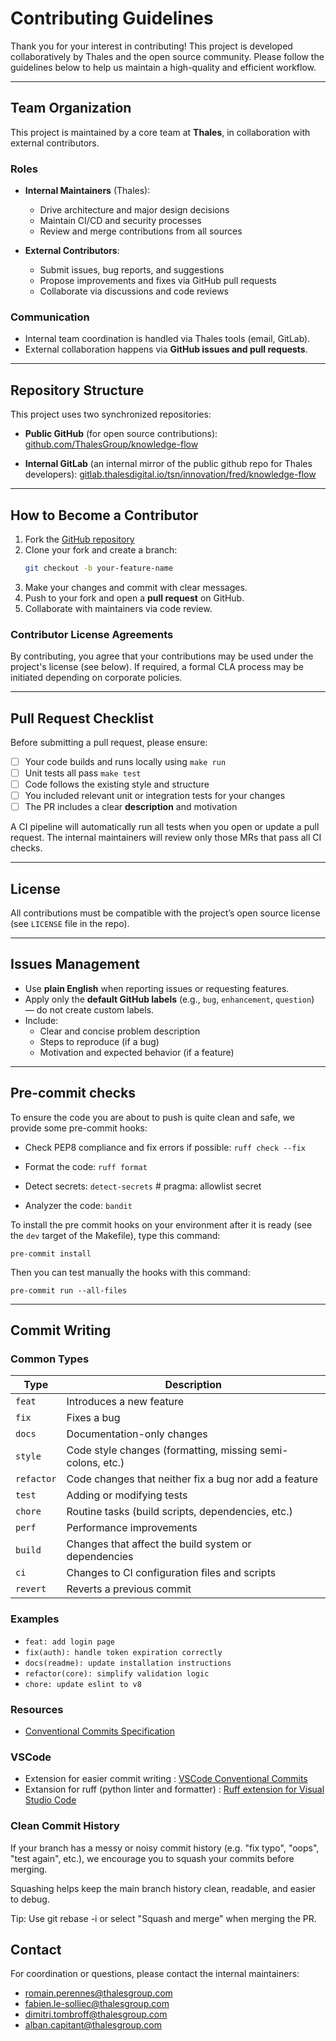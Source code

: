 # Contributing Guidelines

Thank you for your interest in contributing! This project is developed collaboratively by Thales and the open source community. Please follow the guidelines below to help us maintain a high-quality and efficient workflow.

---

## Team Organization

This project is maintained by a core team at **Thales**, in collaboration with external contributors.

### Roles

- **Internal Maintainers** (Thales):
  - Drive architecture and major design decisions
  - Maintain CI/CD and security processes
  - Review and merge contributions from all sources

- **External Contributors**:
  - Submit issues, bug reports, and suggestions
  - Propose improvements and fixes via GitHub pull requests
  - Collaborate via discussions and code reviews

### Communication

- Internal team coordination is handled via Thales tools (email, GitLab).
- External collaboration happens via **GitHub issues and pull requests**.

---

## Repository Structure

This project uses two synchronized repositories:

- **Public GitHub** (for open source contributions):
  [github.com/ThalesGroup/knowledge-flow](https://github.com/ThalesGroup/knowledge-flow)

- **Internal GitLab** (an internal mirror of the public github repo for Thales developers):
  [gitlab.thalesdigital.io/tsn/innovation/fred/knowledge-flow](https://gitlab.thalesdigital.io/tsn/innovation/fred/knowledge-flow)

---

## How to Become a Contributor

1. Fork the [GitHub repository](https://gitlab.thalesdigital.io/tsn/innovation/fred/knowledge-flow)
2. Clone your fork and create a branch:
   ```bash
   git checkout -b your-feature-name
   ```
3. Make your changes and commit with clear messages.
4. Push to your fork and open a **pull request** on GitHub.
5. Collaborate with maintainers via code review.

### Contributor License Agreements

By contributing, you agree that your contributions may be used under the project's license (see below). If required, a formal CLA process may be initiated depending on corporate policies.

---

## Pull Request Checklist

Before submitting a pull request, please ensure:

- [ ] Your code builds and runs locally using `make run`
- [ ] Unit tests all pass `make test`
- [ ] Code follows the existing style and structure
- [ ] You included relevant unit or integration tests for your changes
- [ ] The PR includes a clear **description** and motivation

A CI pipeline will automatically run all tests when you open or update a pull request. The internal maintainers will review only those MRs that pass all CI checks.

---

## License

All contributions must be compatible with the project’s open source license (see `LICENSE` file in the repo).

---

## Issues Management

- Use **plain English** when reporting issues or requesting features.
- Apply only the **default GitHub labels** (e.g., `bug`, `enhancement`, `question`) — do not create custom labels.
- Include:
  - Clear and concise problem description
  - Steps to reproduce (if a bug)
  - Motivation and expected behavior (if a feature)

---

## Pre-commit checks

To ensure the code you are about to push is quite clean and safe, we provide some pre-commit hooks:

- Check PEP8 compliance and fix errors if possible: `ruff check --fix`
- Format the code: `ruff format`
- Detect secrets: `detect-secrets`  # pragma: allowlist secret

- Analyzer the code: `bandit`

To install the pre commit hooks on your environment after it is ready (see the `dev` target of the Makefile), type this command:
```
pre-commit install
```

Then you can test manually the hooks with this command:
```
pre-commit run --all-files
```
---

## Commit Writing

### Common Types

| Type       | Description                                                        |
|------------|--------------------------------------------------------------------|
| `feat`     | Introduces a new feature                                           |
| `fix`      | Fixes a bug                                                        |
| `docs`     | Documentation-only changes                                         |
| `style`    | Code style changes (formatting, missing semi-colons, etc.)         |
| `refactor` | Code changes that neither fix a bug nor add a feature              |
| `test`     | Adding or modifying tests                                          |
| `chore`    | Routine tasks (build scripts, dependencies, etc.)                  |
| `perf`     | Performance improvements                                           |
| `build`    | Changes that affect the build system or dependencies               |
| `ci`       | Changes to CI configuration files and scripts                      |
| `revert`   | Reverts a previous commit                                          |

### Examples

- `feat: add login page`
- `fix(auth): handle token expiration correctly`
- `docs(readme): update installation instructions`
- `refactor(core): simplify validation logic`
- `chore: update eslint to v8`

### Resources

- [Conventional Commits Specification](https://www.conventionalcommits.org/)

### VSCode

- Extension for easier commit writing : [VSCode Conventional Commits](https://marketplace.visualstudio.com/items?itemName=vivaxy.vscode-conventional-commits)
- Extansion for ruff (python linter and formatter) : [Ruff extension for Visual Studio Code](https://marketplace.visualstudio.com/items?itemName=charliermarsh.ruff) 

### Clean Commit History

If your branch has a messy or noisy commit history (e.g. "fix typo", "oops", "test again", etc.), we encourage you to squash your commits before merging.

Squashing helps keep the main branch history clean, readable, and easier to debug.

Tip: Use git rebase -i or select "Squash and merge" when merging the PR.

## Contact

For coordination or questions, please contact the internal maintainers:

- romain.perennes@thalesgroup.com
- fabien.le-solliec@thalesgroup.com
- dimitri.tombroff@thalesgroup.com
- alban.capitant@thalesgroup.com